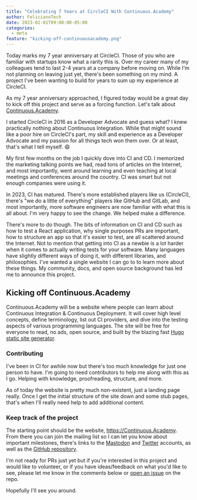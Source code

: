 ```yaml
---
title: "Celebrating 7 Years at CircleCI With Continuous.Academy"
author: FelicianoTech
date: 2023-02-01T09:00:00-05:00
categories:
  - meta
feature: "kicking-off-continuousacademy.png"
---
```


Today marks my 7 year anniversary at CircleCI.
Those of you who are familiar with startups know what a rarity this is.
Over my career many of my colleagues tend to last 2-4 years at a company before moving on.
While I'm not planning on leaving just yet, there's been something on my mind.
A project I've been wanting to build for years to sum up my experience at CircleCI.

As my 7 year anniversary approached, I figured today would be a great day to kick off this project and serve as a forcing function.
Let's talk about [Continuous.Academy](https://Continuous.Academy).

<!--more-->

I started CircleCI in 2016 as a Developer Advocate and guess what? I knew practically nothing about Continuous Integration.
While that might sound like a poor hire on CircleCI's part, my skill and experience as a Developer Advocate and my passion for all things tech won them over.
Or at least, that's what I tell myself. :smile:

My first few months on the job I quickly dove into CI and CD.
I memorized the marketing talking points we had, read tons of articles on the Internet, and most importantly, went around learning and even teaching at local meetings and conferences around the country.
CI was smart but not enough companies were using it.

In 2023, CI has matured.
There's more established players like us (CircleCI), there's "we do a little of everything" players like GitHub and GitLab, and most importantly, more software engineers are now familiar with what this is all about.
I'm very happy to see the change.
We helped make a difference.

There's more to do though.
The bits of information on CI and CD such as how to test a React application, why single purposes PRs are important, how to structure an app so that it's easier to test, are all scattered around the Internet.
Not to mention that getting into CI as a newbie is a lot harder when it comes to actually writing tests for your software.
Many languages have slightly different ways of doing it, with different libraries, and philosophies.
I've wanted a single website I can go to to learn more about these things.
My community, docs, and open source background has led me to announce this project.


## Kicking off Continuous.Academy

Continuous.Academy will be a website where people can learn about Continuous Integration & Continuous Deployment.
It will cover high level concepts, define terminology, list out CI providers, and dive into the testing aspects of various programming languages.
The site will be free for everyone to read, no ads, open source, and built by the blazing fast [Hugo static site generator](https://gohugo.io).

### Contributing
I've been in CI for awhile now but there's too much knowledge for just one person to have.
I'm going to need contributors to help me along with this as I go.
Helping with knowledge, proofreading, structure, and more.

As of today the website is pretty much non-existent, just a landing page really.
Once I get the initial structure of the site down and some stub pages, that's when I'll really need help to add additional content.

### Keep track of the project
The starting point should be the website, <https://Continuous.Academy>.
From there you can join the mailing list so I can let you know about important milestones, there's links to the [Mastodon](https://nanobyte.cafe/@ContinuousAcademy) and [Twitter](https://twitter.com/ContinuousAcad) accounts, as well as the [GitHub repository](https://github.com/hubci/continuous.academy).

I'm not ready for PRs just yet but if you're interested in this project and would like to volunteer, or if you have ideas/feedback on what you'd like to see, please let me know in the comments below or [open an issue](https://github.com/hubci/continuous.academy/issues/new) on the repo.

Hopefully I'll see you around.

